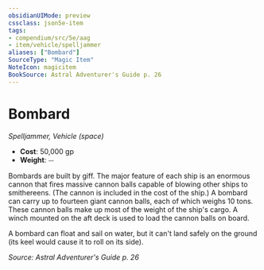 ```yaml
---
obsidianUIMode: preview
cssclass: json5e-item
tags:
- compendium/src/5e/aag
- item/vehicle/spelljammer
aliases: ["Bombard"]
SourceType: "Magic Item"
NoteIcon: magicitem
BookSource: Astral Adventurer's Guide p. 26
---
```

# Bombard
*Spelljammer, Vehicle (space)*  

- **Cost**: 50,000 gp
- **Weight**: ⏤

Bombards are built by giff. The major feature of each ship is an enormous cannon that fires massive cannon balls capable of blowing other ships to smithereens. (The cannon is included in the cost of the ship.) A bombard can carry up to fourteen giant cannon balls, each of which weighs 10 tons. These cannon balls make up most of the weight of the ship's cargo. A winch mounted on the aft deck is used to load the cannon balls on board.

A bombard can float and sail on water, but it can't land safely on the ground (its keel would cause it to roll on its side).

*Source: Astral Adventurer's Guide p. 26*
